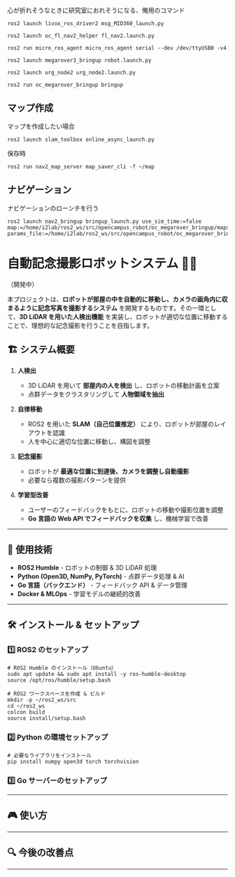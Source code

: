 心が折れそうなときに研究室におれそうになる、俺用のコマンド
```
ros2 launch livox_ros_driver2 msg_MID360_launch.py 
```
```
ros2 launch oc_fl_nav2_helper fl_nav2.launch.py 
```
```
ros2 run micro_ros_agent micro_ros_agent serial --dev /dev/ttyUSB0 -v4
```
```
ros2 launch megarover3_bringup robot.launch.py
```
```
ros2 launch urg_node2 urg_node2.launch.py
```
```
ros2 run oc_megarover_bringup bringup
```
## マップ作成
マップを作成したい場合
```
ros2 launch slam_toolbox online_async_launch.py
```
保存時
```
ros2 run nav2_map_server map_saver_cli -f ~/map
```
## ナビゲーション
ナビゲーションのローンチを行う
```
ros2 launch nav2_bringup bringup_launch.py use_sim_time:=false map:=/home/i2lab/ros2_ws/src/opencampus_robot/oc_megarover_bringup/maps/map.yaml params_file:=/home/i2lab/ros2_ws/src/opencampus_robot/oc_megarover_bringup/param/navigation_param.yaml
```


# 自動記念撮影ロボットシステム 🚀📸
（開発中）

本プロジェクトは、**ロボットが部屋の中を自動的に移動し、カメラの画角内に収まるように記念写真を撮影するシステム** を開発するものです。その一環として、**3D LiDAR を用いた人検出機能** を実装し、ロボットが適切な位置に移動することで、理想的な記念撮影を行うことを目指します。

## 🏗 システム概要

1. **人検出**  
   - 3D LiDAR を用いて **部屋内の人を検出** し、ロボットの移動計画を立案
   - 点群データをクラスタリングして **人物領域を抽出**
   
2. **自律移動**  
   - ROS2 を用いた **SLAM（自己位置推定）** により、ロボットが部屋のレイアウトを認識
   - 人を中心に適切な位置に移動し、構図を調整

3. **記念撮影**  
   - ロボットが **最適な位置に到達後、カメラを調整し自動撮影**
   - 必要なら複数の撮影パターンを提供

4. **学習型改善**  
   - ユーザーのフィードバックをもとに、ロボットの移動や撮影位置を調整
   - **Go 言語の Web API でフィードバックを収集** し、機械学習で改善

---

## 🚀 使用技術
- **ROS2 Humble** - ロボットの制御 & 3D LiDAR 処理
- **Python (Open3D, NumPy, PyTorch)** - 点群データ処理 & AI
- **Go 言語（バックエンド）** - フィードバック API & データ管理
- **Docker & MLOps** - 学習モデルの継続的改善

---


## 🛠 インストール & セットアップ

### 1️⃣ **ROS2 のセットアップ**
```
# ROS2 Humble のインストール（Ubuntu）
sudo apt update && sudo apt install -y ros-humble-desktop
source /opt/ros/humble/setup.bash

# ROS2 ワークスペースを作成 & ビルド
mkdir -p ~/ros2_ws/src
cd ~/ros2_ws
colcon build
source install/setup.bash
```

### 2️⃣ **Python の環境セットアップ**
```
# 必要なライブラリをインストール
pip install numpy open3d torch torchvision
```

### 3️⃣ **Go サーバーのセットアップ**

---

## 🎮 使い方

---

## 🔍 今後の改善点

---

